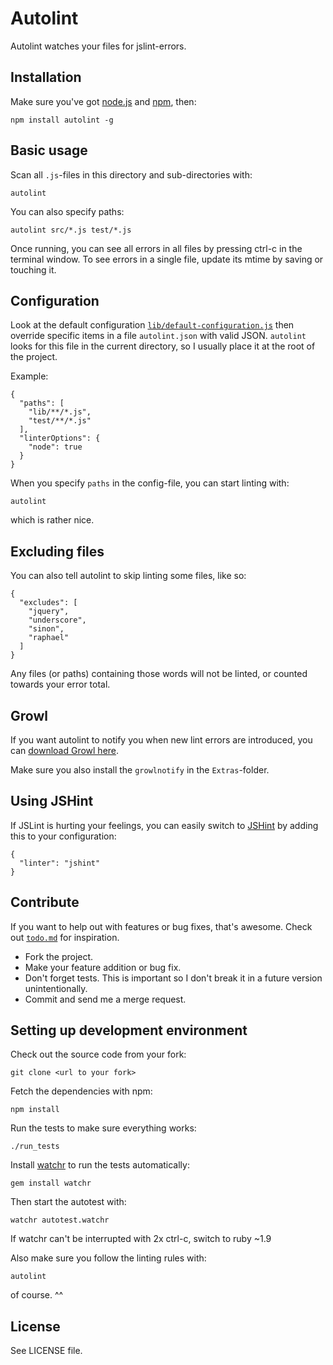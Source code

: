 Autolint
========
Autolint watches your files for jslint-errors.

Installation
------------
Make sure you've got [node.js](http://nodejs.org/) and [npm](http://npmjs.org/), then:

    npm install autolint -g

Basic usage
-----------
Scan all `.js`-files in this directory and sub-directories with:

    autolint

You can also specify paths:

    autolint src/*.js test/*.js

Once running, you can see all errors in all files by pressing ctrl-c in
the terminal window. To see errors in a single file, update its mtime by
saving or touching it.

Configuration
-------------
Look at the default configuration
[`lib/default-configuration.js`](autolint/blob/master/lib/default-configuration.js)
then override specific items in a file `autolint.json` with valid JSON. `autolint`
looks for this file in the current directory, so I usually place it at the root of
the project.

Example:

    {
      "paths": [
        "lib/**/*.js",
        "test/**/*.js"
      ],
      "linterOptions": {
        "node": true
      }
    }

When you specify `paths` in the config-file, you can start linting with:

    autolint
    
which is rather nice.

Excluding files
---------------
You can also tell autolint to skip linting some files, like so:

    {
      "excludes": [
        "jquery",
        "underscore",
        "sinon",
        "raphael"
      ]
    }

Any files (or paths) containing those words will not be linted, or counted towards your error total.

Growl
-----
If you want autolint to notify you when new lint errors are introduced,
you can [download Growl here](http://growl.info/).
    
Make sure you also install the `growlnotify` in the `Extras`-folder.

Using JSHint
------------
If JSLint is hurting your feelings, you can easily switch to
[JSHint](http://jshint.com) by adding this to your configuration:

    {
      "linter": "jshint"
    }

Contribute
----------
If you want to help out with features or bug fixes, that's awesome.
Check out [`todo.md`](autolint/blob/master/todo.md) for inspiration.

* Fork the project.
* Make your feature addition or bug fix.
* Don't forget tests. This is important so I don't break it in a
  future version unintentionally.
* Commit and send me a merge request.

Setting up development environment
----------------------------------
Check out the source code from your fork:

    git clone <url to your fork>

Fetch the dependencies with npm:

    npm install
    
Run the tests to make sure everything works:

    ./run_tests
    
Install [watchr](https://github.com/mynyml/watchr) to run the tests automatically:

    gem install watchr
    
Then start the autotest with:

    watchr autotest.watchr

If watchr can't be interrupted with 2x ctrl-c, switch to ruby ~1.9

Also make sure you follow the linting rules with:

    autolint
    
of course. ^^

License
-------
See LICENSE file.
